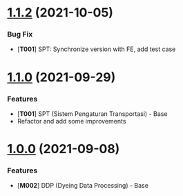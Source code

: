 <a name="1.1.2"></a>
# [1.1.2](https://gitlab.com/atjdev/ezio-api/-/merge_requests/38) (2021-10-05)

### Bug Fix

* [**T001**] SPT: Synchronize version with FE, add test case



<a name="1.1.0"></a>
# [1.1.0](https://gitlab.com/atjdev/ezio-api/-/merge_requests/31/diffs) (2021-09-29)

### Features

* [**T001**] SPT (Sistem Pengaturan Transportasi) - Base
* Refactor and add some improvements



<a name="1.0.0"></a>
# [1.0.0](https://gitlab.com/atjdev/ezio-api/-/merge_requests/24/diffs) (2021-09-08)

### Features

* [**M002**] DDP (Dyeing Data Processing) - Base
